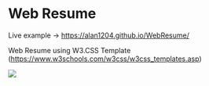 # Web Resume

Live example -> https://alan1204.github.io/WebResume/

Web Resume using W3.CSS Template (https://www.w3schools.com/w3css/w3css_templates.asp)

![](https://repository-images.githubusercontent.com/271380428/38ed1f00-ab32-11ea-8e9c-e5848a1a0326)
